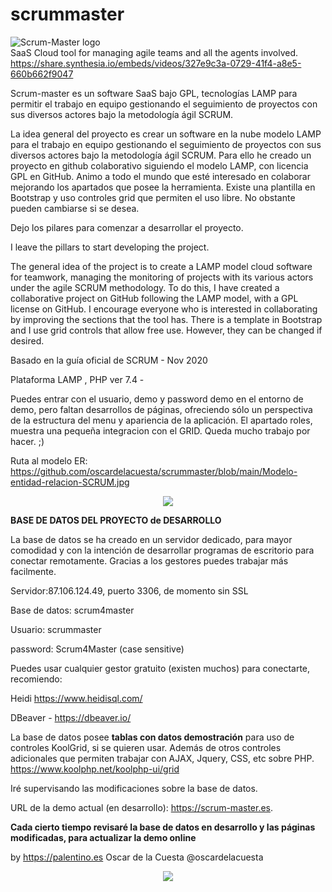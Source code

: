 # scrummaster


![Scrum-Master logo](https://scrum-master.es/imagenes/scrum-4-master.png)
<br/>
SaaS Cloud tool for managing agile teams and all the agents involved.
<br/>
https://share.synthesia.io/embeds/videos/327e9c3a-0729-41f4-a8e5-660b662f9047

Scrum-master es un software SaaS bajo GPL, tecnologías LAMP para permitir el trabajo en equipo gestionando el seguimiento de proyectos con sus diversos actores bajo la metodología ágil SCRUM.

La idea general del proyecto es crear un software en la nube modelo LAMP para el trabajo en equipo gestionando el seguimiento de proyectos con sus diversos actores bajo la metodología ágil SCRUM.
Para ello he creado un proyecto en github colaborativo siguiendo el modelo LAMP, con licencia GPL en GitHub. Animo a todo el mundo que esté interesado en colaborar mejorando los apartados que posee la herramienta.
Existe una plantilla en Bootstrap y uso controles grid que permiten el uso libre. No obstante pueden cambiarse si se desea.

Dejo los pilares para comenzar a desarrollar el proyecto.

I leave the pillars to start developing the project.


The general idea of ​​the project is to create a LAMP model cloud software for teamwork, managing the monitoring of projects with its various actors under the agile SCRUM methodology.
To do this, I have created a collaborative project on GitHub following the LAMP model, with a GPL license on GitHub. I encourage everyone who is interested in collaborating by improving the sections that the tool has.
There is a template in Bootstrap and I use grid controls that allow free use. However, they can be changed if desired.



Basado en la guía oficial de SCRUM - Nov 2020

Plataforma LAMP , PHP ver 7.4 -


Puedes entrar con el usuario, demo y password demo en el entorno de demo, pero faltan desarrollos de páginas, ofreciendo
sólo un perspectiva de la estructura del menu y apariencia de la aplicación. El apartado roles, muestra una pequeña integracion con el GRID.
Queda mucho trabajo por hacer. ;)

Ruta al modelo ER: 
https://github.com/oscardelacuesta/scrummaster/blob/main/Modelo-entidad-relacion-SCRUM.jpg
<p align="center">
   <img src="https://github.com/oscardelacuesta/scrummaster/blob/main/Modelo-entidad-relacion-SCRUM.jpg">
</p>


<strong>BASE DE DATOS DEL PROYECTO de DESARROLLO</strong>

La base de datos se ha creado en un servidor dedicado, para mayor comodidad y con la intención de desarrollar programas de escritorio para conectar remotamente. Gracias a los gestores puedes trabajar más facilmente.

Servidor:87.106.124.49, puerto 3306, de momento sin SSL

Base de datos: scrum4master

Usuario:  scrummaster

password: Scrum4Master
(case sensitive)

Puedes usar cualquier gestor gratuito (existen muchos) para conectarte, recomiendo:

Heidi https://www.heidisql.com/

DBeaver - https://dbeaver.io/

La base de datos posee <strong>tablas con datos demostración</strong> para uso de controles KoolGrid, si se quieren usar. Además de otros controles adicionales que permiten trabajar con AJAX, Jquery, CSS, etc sobre PHP.
https://www.koolphp.net/koolphp-ui/grid

Iré supervisando las modificaciones sobre la base de datos.

URL de la demo actual (en desarrollo): https://scrum-master.es.

<strong>Cada cierto tiempo revisaré la base de datos en desarrollo y las páginas modificadas, para actualizar la demo online </strong>

by https://palentino.es
Oscar de la Cuesta 
@oscardelacuesta
<p align="center">
   <img src="https://www.palentino.es/blog/wp-content/uploads/2012/12/To-keep-abreast.png">
</p>

